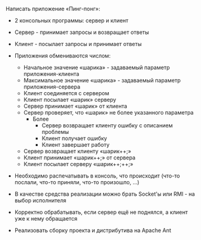 Написать приложение «Пинг-понг»:
* 2 консольных программы: сервер и клиент
* Сервер - принимает запросы и возвращает ответы
* Клиент - посылает запросы и принимает ответы
* Приложения обмениваются числом:
    * Начальное значение «шарика» - задаваемый параметр приложения-клиента
    * Максимальное значение «шарика» - задаваемый параметр приложения-сервера
    * Клиент соединяется с сервером
    * Клиент посылает «шарик» серверу
    * Сервер принимает «шарик» от клиента
    * Сервер проверяет, что «шарик» не более указанного параметра
        * Более
            * Сервер возвращает клиенту ошибку с описанием проблемы
            * Клиент получает ошибку
            * Клиент завершает работу
    * Сервер возвращает клиенту «шарик++;»
    * Клиент принимает «шарик++;» от сервера
    * Клиент посылает серверу «шарик++;++;»
 
* Необходимо распечатывать в консоль, что происходит (что-то послали, что-то приняли, что-то произошло, ...)
* В качестве средства реализации можно брать Socket'ы или RMI - на выбор исполнителя
* Корректно обрабатывать, если сервер ещё не поднялся, а клиент уже к нему обращается
 
* Реализовать сборку проекта и дистрибутива на Apache Ant
